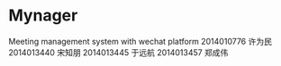 # Mynager
Meeting management system with wechat platform
2014010776 许为民
2014013440 宋知朋
2014013445 于远航
2014013457 郑成伟

